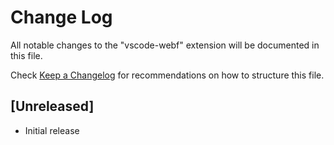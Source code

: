 # Change Log

All notable changes to the "vscode-webf" extension will be documented in this file.

Check [Keep a Changelog](http://keepachangelog.com/) for recommendations on how to structure this file.

## [Unreleased]

- Initial release
